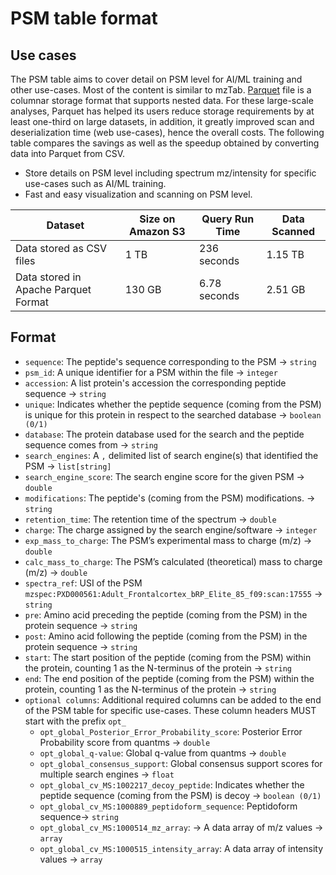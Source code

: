 # PSM table format

## Use cases

The PSM table aims to cover detail on PSM level for AI/ML training and other use-cases. Most of the content is similar to mzTab. [Parquet](https://github.com/apache/parquet-format) file is a columnar storage format that supports nested data. For these large-scale analyses, Parquet has helped its users reduce storage requirements by at least one-third on large datasets, in addition, it greatly improved scan and deserialization time (web use-cases), hence the overall costs. The following table compares the savings as well as the speedup obtained by converting data into Parquet from CSV.

- Store details on PSM level including spectrum mz/intensity for specific use-cases such as AI/ML training.
- Fast and easy visualization and scanning on PSM level.

| Dataset    | Size on Amazon S3 | Query Run Time | Data Scanned |
| ---------  |--------------|-----------|--------|
|Data stored as CSV files | 1 TB     | 236 seconds     | 1.15 TB |
|Data stored in Apache Parquet Format | 130 GB     | 6.78 seconds     | 2.51 GB |

## Format

- `sequence`: The peptide's sequence corresponding to the PSM -> `string`
- `psm_id`: A unique identifier for a PSM within the file -> `integer`
- `accession`: A list protein's accession the corresponding peptide sequence -> `string`
- `unique`: Indicates whether the peptide sequence (coming from the PSM) is unique for this protein in respect to the searched database -> `boolean (0/1)`
- `database`: The protein database used for the search and the peptide sequence comes from -> `string`
- `search_engines`: A `,` delimited list of search engine(s) that identified the PSM -> `list[string]`
- `search_engine_score`: The search engine score for the given PSM -> `double`
- `modifications`: The peptide's (coming from the PSM) modifications. -> `string`
- `retention_time`: The retention time of the spectrum -> `double`
- `charge`: The charge assigned by the search engine/software -> `integer`
- `exp_mass_to_charge`: The PSM’s experimental mass to charge (m/z) -> `double`
- `calc_mass_to_charge`: The PSM’s calculated (theoretical) mass to charge (m/z) -> `double`
- `spectra_ref`: USI of the PSM `mzspec:PXD000561:Adult_Frontalcortex_bRP_Elite_85_f09:scan:17555` -> `string`
- `pre`: Amino acid preceding the peptide (coming from the PSM) in the protein sequence -> `string`
- `post`: Amino acid following the peptide (coming from the PSM) in the protein sequence -> `string`
- `start`: The start position of the peptide (coming from the PSM) within the protein, counting 1 as the N-terminus of the protein -> `string`
- `end`: The end position of the peptide (coming from the PSM) within the protein, counting 1 as the N-terminus of the protein -> `string`
- `optional columns`: Additional required columns can be added to the end of the PSM table for specific use-cases. These column headers MUST start with the prefix `opt_`
  - `opt_global_Posterior_Error_Probability_score`: Posterior Error Probability score from quantms -> `double`
  - `opt_global_q-value`: Global q-value from quantms -> `double`
  - `opt_global_consensus_support`: Global consensus support scores for multiple search engines -> `float`
  - `opt_global_cv_MS:1002217_decoy_peptide`: Indicates whether the peptide sequence (coming from the PSM) is decoy -> `boolean (0/1)`
  - `opt_global_cv_MS:1000889_peptidoform_sequence`: Peptidoform sequence-> `string`
  - `opt_global_cv_MS:1000514_mz_array`: -> A data array of m/z values -> `array`
  - `opt_global_cv_MS:1000515_intensity_array`: A data array of intensity values -> `array`